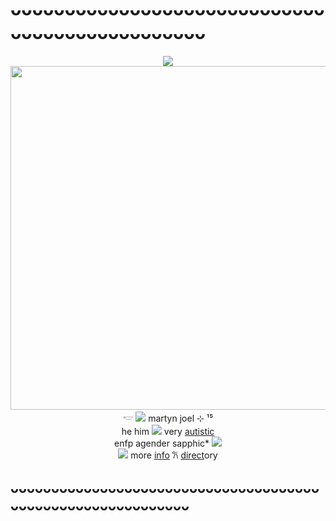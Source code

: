 # ᴗᴗᴗᴗᴗᴗᴗᴗᴗᴗᴗᴗᴗᴗᴗᴗᴗᴗᴗᴗᴗᴗᴗᴗᴗᴗᴗᴗᴗᴗᴗᴗᴗᴗᴗᴗᴗᴗᴗᴗᴗᴗᴗᴗᴗᴗᴗ
<p align="center">
  <img src="https://files.catbox.moe/b6z0bm.png" />
  <img src="https://files.catbox.moe/3wy936.png" width="600" height="550" /> <br>
𓎢 <img src="https://file.garden/ZfxdXmIg9weivlYT/pix./red13" /> martyn joel ⊹ ¹⁵<br>
he him <img src="https://file.garden/ZfxdXmIg9weivlYT/pix./RED17"/> very <a href="https://rentry.co/periodictablenya">autistic</a> <br>
enfp agender sapphic* <img src="https://file.garden/ZfxdXmIg9weivlYT/pix./red48"/> <br>
<img src ="https://files.catbox.moe/dwjo4i.png"/> more <a href="https://rentry.co/Bigbst4tz22">info</a> 𐙚‎ <a href="https://rentry.co/smallizhbeans">direct</a>ory
</p>
<h2>ᴗᴗᴗᴗᴗᴗᴗᴗᴗᴗᴗᴗᴗᴗᴗᴗᴗᴗᴗᴗᴗᴗᴗᴗᴗᴗᴗᴗᴗᴗᴗᴗᴗᴗᴗᴗᴗᴗᴗᴗᴗᴗᴗᴗᴗᴗᴗᴗᴗᴗᴗᴗᴗᴗᴗᴗᴗᴗᴗᴗ<br></h4>
